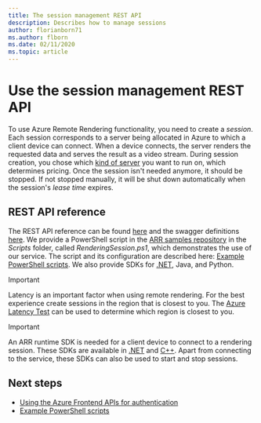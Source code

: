 ```yaml
---
title: The session management REST API
description: Describes how to manage sessions
author: florianborn71
ms.author: flborn
ms.date: 02/11/2020
ms.topic: article
---
```


# Use the session management REST API

To use Azure Remote Rendering functionality, you need to create a *session*. Each session corresponds to a server being allocated in Azure to which a client device can connect. When a device connects, the server renders the requested data and serves the result as a video stream. During session creation, you chose which [kind of server](../reference/vm-sizes.md) you want to run on, which determines pricing. Once the session isn't needed anymore, it should be stopped. If not stopped manually, it will be shut down automatically when the session's *lease time* expires.

## REST API reference

The REST API reference can be found [here](/rest/api/mixedreality/2021-01-01preview/remoterendering) and the swagger definitions [here](https://github.com/Azure/azure-rest-api-specs/tree/master/specification/mixedreality/data-plane/Microsoft.MixedReality).
We provide a PowerShell script in the [ARR samples repository](https://github.com/Azure/azure-remote-rendering) in the *Scripts* folder, called *RenderingSession.ps1*, which demonstrates the use of our service. The script and its configuration are described here: [Example PowerShell scripts](../samples/powershell-example-scripts.md).
We also provide SDKs for [.NET](https://github.com/Azure/azure-sdk-for-net/tree/master/sdk/mixedreality/Azure.MixedReality.RemoteRendering), Java, and Python.

> [!IMPORTANT]
> Latency is an important factor when using remote rendering. For the best experience create sessions in the region that is closest to you. The [Azure Latency Test](https://www.azurespeed.com/Azure/Latency) can be used to determine which region is closest to you.

> [!IMPORTANT]
> An ARR runtime SDK is needed for a client device to connect to a rendering session. These SDKs are available in [.NET](/dotnet/api/microsoft.azure.remoterendering?view=remoterendering) and [C++](/cpp/api/remote-rendering/). Apart from connecting to the service, these SDKs can also be used to start and stop sessions.

## Next steps

* [Using the Azure Frontend APIs for authentication](frontend-apis.md)
* [Example PowerShell scripts](../samples/powershell-example-scripts.md)